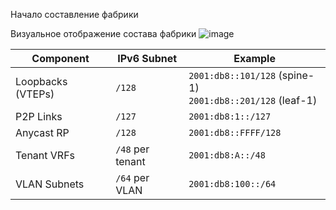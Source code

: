 Начало составление фабрики

Визуальное отображение состава фабрики 
![image](https://github.com/user-attachments/assets/1b3da798-9843-4c76-89e6-774bccc98f10)


| **Component**       | **IPv6 Subnet**           | **Example**                 |
|---------------------|-------------------------|-----------------------------|
| Loopbacks (VTEPs)  | `/128`                   | `2001:db8::101/128` (spine-1) <br> `2001:db8::201/128` (leaf-1)|
| P2P Links          | `/127`                   | `2001:db8:1::/127`          |
| Anycast RP         | `/128`                   | `2001:db8::FFFF/128`        |
| Tenant VRFs        | `/48` per tenant         | `2001:db8:A::/48`           |
| VLAN Subnets       | `/64` per VLAN           | `2001:db8:100::/64`         |
